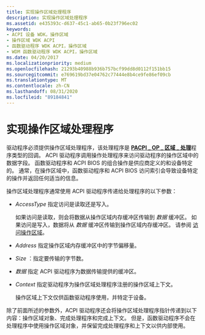 ```yaml
---
title: 实现操作区域处理程序
description: 实现操作区域处理程序
ms.assetid: e435393c-d637-45c1-ab65-0b23f796ec02
keywords:
- ACPI 设备 WDK，操作区域
- 操作区域 WDK ACPI
- 函数驱动程序 WDK ACPI，操作区域
- WDM 函数驱动程序 WDK ACPI，操作区域
ms.date: 04/20/2017
ms.localizationpriority: medium
ms.openlocfilehash: 21293b40988b936b757bcf99dd8d0112f151bb15
ms.sourcegitcommit: e769619bd37e04762c77444e8b4ce9fe86ef09cb
ms.translationtype: MT
ms.contentlocale: zh-CN
ms.lasthandoff: 08/31/2020
ms.locfileid: "89184841"
---
```

# <a name="implementing-an-operation-region-handler"></a>实现操作区域处理程序





驱动程序必须提供操作区域处理程序，该处理程序是 [**PACPI \_ OP \_ 区域 \_ 处理**](/windows-hardware/drivers/ddi/oprghdlr/nc-oprghdlr-acpi_op_region_handler)程序类型的回调。 ACPI 驱动程序调用操作处理程序来访问驱动程序的操作区域中的数据字段。 函数驱动程序和 ACPI BIOS 的组合操作是供应商定义的和设备特定的。 通常，在操作区域中，函数驱动程序和 ACPI BIOS 访问索引会导致设备特定的操作并返回任何适当的信息。

操作区域处理程序通常使用 ACPI 驱动程序传递给处理程序的以下参数：

-   *AccessType* 指定访问是读取还是写入。

    如果访问是读取，则会将数据从操作区域内存缓冲区传输到 *数据* 缓冲区。 如果访问是写入，数据将从 *数据* 缓冲区传输到操作区域内存缓冲区。 请参阅 [访问操作区域](accessing-an-operation-region.md)。

-   *Address* 指定操作区域内存缓冲区中的字节偏移量。

-   *Size* ：指定要传输的字节数。

-   *数据* 指定 ACPI 驱动程序为数据传输提供的缓冲区。

-   *Context* 指定驱动程序为操作区域处理程序注册的操作区域上下文。

    操作区域上下文仅供函数驱动程序使用，并特定于设备。

除了前面所述的参数外，ACPI 驱动程序还会将操作区域处理程序指针传递到以下内容：操作区域对象、完成处理程序和完成上下文。 但是，函数驱动程序不会在处理程序中使用操作区域对象，并保留完成处理程序和上下文以供内部使用。

 

